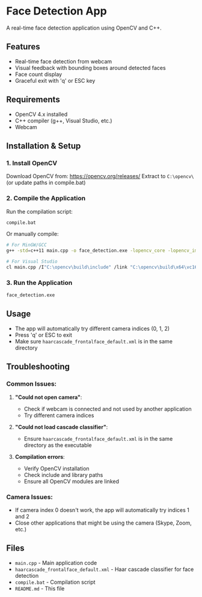 # Face Detection App

A real-time face detection application using OpenCV and C++.

## Features
- Real-time face detection from webcam
- Visual feedback with bounding boxes around detected faces
- Face count display
- Graceful exit with 'q' or ESC key

## Requirements
- OpenCV 4.x installed
- C++ compiler (g++, Visual Studio, etc.)
- Webcam

## Installation & Setup

### 1. Install OpenCV
Download OpenCV from: https://opencv.org/releases/
Extract to `C:\opencv\` (or update paths in compile.bat)

### 2. Compile the Application
Run the compilation script:
```bash
compile.bat
```

Or manually compile:
```bash
# For MinGW/GCC
g++ -std=c++11 main.cpp -o face_detection.exe -lopencv_core -lopencv_imgproc -lopencv_imgcodecs -lopencv_highgui -lopencv_objdetect -lopencv_videoio

# For Visual Studio
cl main.cpp /I"C:\opencv\build\include" /link "C:\opencv\build\x64\vc16\lib\opencv_world4.lib"
```

### 3. Run the Application
```bash
face_detection.exe
```

## Usage
- The app will automatically try different camera indices (0, 1, 2)
- Press 'q' or ESC to exit
- Make sure `haarcascade_frontalface_default.xml` is in the same directory

## Troubleshooting

### Common Issues:
1. **"Could not open camera"**: 
   - Check if webcam is connected and not used by another application
   - Try different camera indices

2. **"Could not load cascade classifier"**:
   - Ensure `haarcascade_frontalface_default.xml` is in the same directory as the executable

3. **Compilation errors**:
   - Verify OpenCV installation
   - Check include and library paths
   - Ensure all OpenCV modules are linked

### Camera Issues:
- If camera index 0 doesn't work, the app will automatically try indices 1 and 2
- Close other applications that might be using the camera (Skype, Zoom, etc.)

## Files
- `main.cpp` - Main application code
- `haarcascade_frontalface_default.xml` - Haar cascade classifier for face detection
- `compile.bat` - Compilation script
- `README.md` - This file
